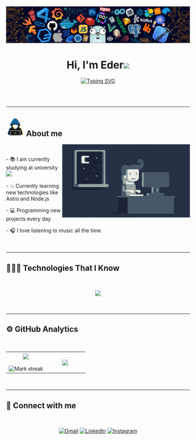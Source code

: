 ![Github Banner](https://github.com/Jaydeep-Yadav/Jaydeep-Yadav/blob/main/banner.png)

<h1 align="center" ><b>Hi, I'm Eder</b><img src="https://media.giphy.com/media/hvRJCLFzcasrR4ia7z/giphy.gif" width="35"></h1>

<p align="center" margin="auto">
<a href="https://git.io/typing-svg"><img src="https://readme-typing-svg.herokuapp.com/demo/?font=Roboto-mono&weight=800&size=25&color=4AF743&center=true&vCenter=true&lines=full+stack+programmer;computer+engineering+student" alt="Typing SVG" /></a>
</p>

<br>
<br>

<hr> 

## <picture><img src = "https://github.com/0xAbdulKhalid/0xAbdulKhalid/raw/main/assets/mdImages/about_me.gif" width="50px"></picture> **About me**

<picture> <img align="right" src="https://raw.githubusercontent.com/AVS1508/AVS1508/master/assets/Night-Coding.gif" width="350px" height="200px"></picture>

<br>

<p>- 📚 I am currently studying at university <img src="https://media.giphy.com/media/WUlplcMpOCEmTGBtBW/giphy.gif" width="30"></p>
<p>- 💥 Currently learning new technologies like Astro and Node.js</p>
<p>- 💻 Programming new projects every day</p>
<p>- 🎧 I love listening to music all the time</p>

<br>

<!--<img src="https://user-images.githubusercontent.com/73097560/115834477-dbab4500-a447-11eb-908a-139a6edaec5c.gif"><br><br>

<picture> <img align="left" src="https://raw.githubusercontent.com/MicaelliMedeiros/micaellimedeiros/master/image/computer-illustration.png" min-width="400px" max-width="400px" width="400px" align="right" alt="Computador iuriCode">
</picture> -->

<hr>

## 👨🏻‍💻 Technologies That I Know

<br>

<p align="center">
  <a href="https://skillicons.dev">
    <img src="https://skillicons.dev/icons?i=git,cpp,css,discord,docker,postgres,github,html,java,js,mongodb,mysql,nextjs,nodejs,postman,py,react,redux,tailwind,ts,vscode,spring&perline=14" />
  </a>
</p>

<br>

<hr>

## ⚙️ GitHub Analytics 

<br>

<table align="center">
<tr border="none">
<td width="50%" align="center">
  <img  align="center"  src="https://github-readme-stats.vercel.app/api?username=EderPanta18&theme=radical&show_icons=true&hide_border=true&count_private=true" />
  <br></br>
  <img  title="🔥 Get streak stats for your profile at git.io/streak-stats" alt="Mark streak" src="https://github-readme-streak-stats.herokuapp.com/?user=EderPanta18&theme=radical&hide_border=true" /> 
</td>
<td width="50%" align="center">
  <img  align="center"  src="https://github-readme-stats.anuraghazra1.vercel.app/api/top-langs/?username=EderPanta18&theme=radical&hide_border=true&no-bg=true&no-frame=true&langs_count=10"/>
</td>
</tr>
</table>
      
<br>

<hr>

## 🤝 Connect with me

<br>

<p align="center">
	<a href="mailto:ederpanta181005@gmail.com" target="_blank" ><img img src="https://img.shields.io/badge/gmail-%23EA4335.svg?style=plastic&logo=gmail&logoColor=white" alt="Gmail"/></a>
	<a href="#"><img src="https://img.shields.io/badge/linkedin-%230A66C2.svg?style=plastic&logo=linkedin&logoColor=white" alt="LinkedIn"/></a>
    <a href="#"><img src="https://img.shields.io/badge/Instagram-%23E4405F.svg?style=plastic&logo=instagram&logoColor=white" alt="Instagram"/></a>
</p>



